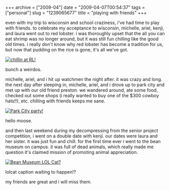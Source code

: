 +++
archive = ["2009-04"]
date = "2009-04-07T00:54:37"
tags = ["personal"]
slug = "1239065677"
title = "playing with friends"
+++

even with my trip to wisconsin and school craziness, i've had time to play
with friends. to celebrate my acceptance to wisconsin, michelle, ariel,
kenji, and laura went out to red lobster. i was thoroughly upset that the
all you can eat shrimp was no longer around, but it was still fun chilling
like the good old times. i really don't know why red lobster has become
a tradition for us, but now that pudding on the rice is gone, it's all
we've got. 

[![chillin at RL!][1]][2]

bunch a weirdos.

michelle, ariel, and i hit up watchmen the night after. it was crazy and
long. the next day after sleeping in, michelle, ariel, and i drove up to
park city and met up with our old friend preston. we wandered around, ate
some food, checked out some shops (i really wanted to buy one of the $300
cowboy hats!!), etc. chilling with friends keeps me sane. 

[![Park City party!][3]][4]

hello moose.

and then last weekend during my decompressing from the senior project
competition, i went on a double date with kenji. our dates were laura and
her sister. it was just fun and chill. for the first time ever i went to
the bean museum on campus. it was full of dead animals, which really made
me question it's claimed mission of promoting animal appreciation. 

[![Bean Museum LOL Cat?][5]][6]

lolcat caption waiting to happen!?

my friends are great and i will miss them.

[1]: http://farm4.static.flickr.com/3337/3419945297_b96f14b2b2.jpg
[2]: http://www.flickr.com/photos/28471535@N02/3419945297 (View 'chillin at RL!' on Flickr.com)
[3]: http://farm4.static.flickr.com/3395/3419945509_50771aaf55.jpg
[4]: http://www.flickr.com/photos/28471535@N02/3419945509 (View 'Park City party!' on Flickr.com)
[5]: http://static.flickr.com/3386/3416236767_004ce86ce2.jpg
[6]: http://www.flickr.com/photos/28471535@N02/3416236767 (View 'Bean Museum LOL Cat?' on Flickr.com)

